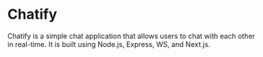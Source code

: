 # Chatify

Chatify is a simple chat application that allows users to chat with each other in real-time. It is built using Node.js, Express, WS, and Next.js.
